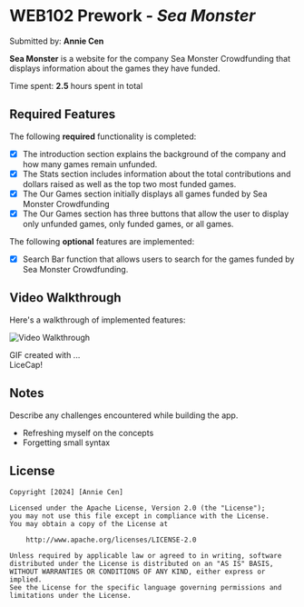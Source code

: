 # WEB102 Prework - *Sea Monster*

Submitted by: **Annie Cen**

**Sea Monster** is a website for the company Sea Monster Crowdfunding that displays information about the games they have funded.

Time spent: **2.5** hours spent in total

## Required Features

The following **required** functionality is completed:

* [x] The introduction section explains the background of the company and how many games remain unfunded.
* [x] The Stats section includes information about the total contributions and dollars raised as well as the top two most funded games.
* [x] The Our Games section initially displays all games funded by Sea Monster Crowdfunding
* [x] The Our Games section has three buttons that allow the user to display only unfunded games, only funded games, or all games.

The following **optional** features are implemented:

* [x] Search Bar function that allows users to search for the games funded by Sea Monster Crowdfunding.

## Video Walkthrough

Here's a walkthrough of implemented features:

<img src='./codepath_prework.gif' title='Video Walkthrough' width='' alt='Video Walkthrough' />


GIF created with ...  
LiceCap!

## Notes

Describe any challenges encountered while building the app.
- Refreshing myself on the concepts
- Forgetting small syntax

## License

    Copyright [2024] [Annie Cen]

    Licensed under the Apache License, Version 2.0 (the "License");
    you may not use this file except in compliance with the License.
    You may obtain a copy of the License at

        http://www.apache.org/licenses/LICENSE-2.0

    Unless required by applicable law or agreed to in writing, software
    distributed under the License is distributed on an "AS IS" BASIS,
    WITHOUT WARRANTIES OR CONDITIONS OF ANY KIND, either express or implied.
    See the License for the specific language governing permissions and
    limitations under the License.
